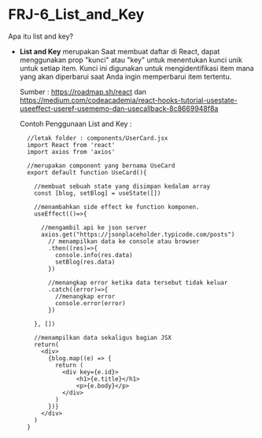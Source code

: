# FRJ-6_List_and_Key
Apa itu list and key?
- <b>List and Key</b> merupakan Saat membuat daftar di React, dapat menggunakan prop "kunci" atau "key" untuk menentukan kunci unik untuk setiap item. Kunci ini digunakan untuk mengidentifikasi item mana yang akan diperbarui saat Anda ingin memperbarui item tertentu.

  Sumber : https://roadmap.sh/react dan https://medium.com/codeacademia/react-hooks-tutorial-usestate-useeffect-useref-usememo-dan-usecallback-8c8669948f8a
  
  Contoh Penggunaan List and Key : 
  
        //letak folder : components/UserCard.jsx
        import React from 'react'
        import axios from 'axios'
        
        //merupakan component yang bernama UseCard 
        export default function UseCard(){
          
          //membuat sebuah state yang disimpan kedalam array 
          const [blog, setBlog] = useState([])
          
          //menambahkan side effect ke function komponen.
          useEffect(()=>{
          
            //mengambil api ke json server 
            axios.get("https://jsonplaceholder.typicode.com/posts")
              // menampilkan data ke console atau browser
              .then((res)=>{
                console.info(res.data)
                setBlog(res.data)
              })
              
              //menangkap error ketika data tersebut tidak keluar
              .catch((error)=>{
                //menangkap error
                console.error(error)
              })          
                       
          }, [])
          
          //menampilkan data sekaligus bagian JSX
          return(
            <div>
              {blog.map((e) => {
                return (
                  <div key={e.id}>
                      <h1>{e.title}</h1>
                      <p>{e.body}</p>
                  </div>
                )
              })}
            </div>
          )
        }
